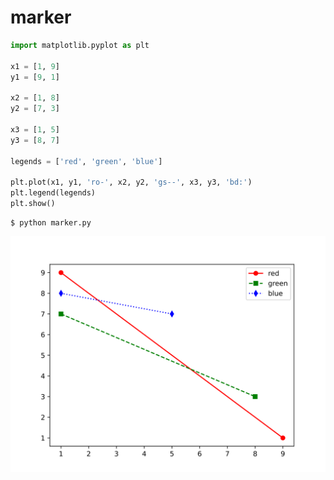 # marker
```python
import matplotlib.pyplot as plt

x1 = [1, 9]
y1 = [9, 1]

x2 = [1, 8]
y2 = [7, 3]

x3 = [1, 5]
y3 = [8, 7]

legends = ['red', 'green', 'blue']

plt.plot(x1, y1, 'ro-', x2, y2, 'gs--', x3, y3, 'bd:')
plt.legend(legends)
plt.show()
```


```shell
$ python marker.py
```


![](svg/marker.svg)
